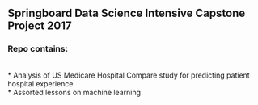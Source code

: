 ## Springboard Data Science Intensive Capstone Project 2017<br>
### Repo contains:
<br>* Analysis of US Medicare Hospital Compare study for predicting patient hospital experience
<br>* Assorted lessons on machine learning 
